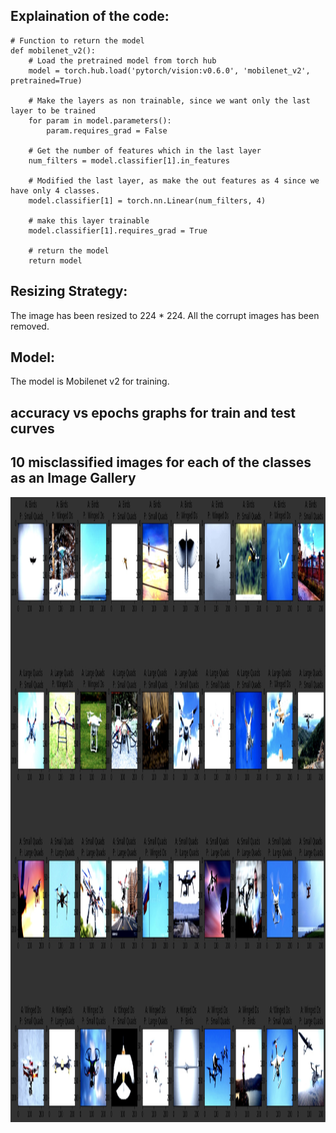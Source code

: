 ## Explaination of the code:
```
# Function to return the model
def mobilenet_v2():
    # Load the pretrained model from torch hub
    model = torch.hub.load('pytorch/vision:v0.6.0', 'mobilenet_v2', pretrained=True)
    
    # Make the layers as non trainable, since we want only the last layer to be trained
    for param in model.parameters():
        param.requires_grad = False
        
    # Get the number of features which in the last layer
    num_filters = model.classifier[1].in_features

    # Modified the last layer, as make the out features as 4 since we have only 4 classes.
    model.classifier[1] = torch.nn.Linear(num_filters, 4)
    
    # make this layer trainable
    model.classifier[1].requires_grad = True
    
    # return the model
    return model 
```

## Resizing Strategy:
The image has been resized to 224 * 224. All the corrupt images has been removed.

## Model:
The model is Mobilenet v2 for training.

## accuracy vs epochs graphs for train and test curves

## 10 misclassified images for each of the classes as an Image Gallery
<img src='https://github.com/futartup/eva-session-2/blob/master/mobilenet-v2-session-2/misclassified.jpg' width="2000" height="1000">
